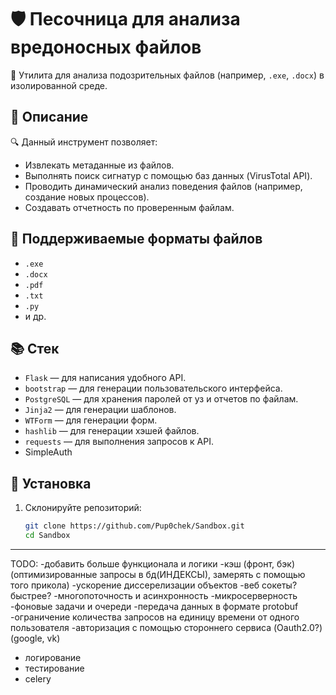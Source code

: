 # 🛡️ Песочница для анализа вредоносных файлов

🚀 Утилита для анализа подозрительных файлов (например, `.exe`, `.docx`) в изолированной среде.

## 📝 Описание

🔍 Данный инструмент позволяет:
- Извлекать метаданные из файлов.
- Выполнять поиск сигнатур с помощью баз данных (VirusTotal API).
- Проводить динамический анализ поведения файлов (например, создание новых процессов).
- Создавать отчетность по проверенным файлам.

## 📂 Поддерживаемые форматы файлов

- `.exe`
- `.docx`
- `.pdf`
- `.txt`
- `.py`
- и др.

## 📚 Стек

- `Flask` — для написания удобного API.
- `bootstrap` — для генерации пользовательского интерфейса.
- `PostgreSQL` — для хранения паролей от уз и отчетов по файлам.
- `Jinja2` — для генерации шаблонов.
- `WTForm` — для генерации форм.
- `hashlib` — для генерации хэшей файлов.
- `requests` — для выполнения запросов к API.
- SimpleAuth

## 🚀 Установка

1. Склонируйте репозиторий:
   ```bash
   git clone https://github.com/Pup0chek/Sandbox.git
   cd Sandbox

-------------
TODO:
-добавить больше функционала и логики
-кэш (фронт, бэк)(оптимизированные запросы в бд(ИНДЕКСЫ), замерять с помощью того прикола)
-ускорение диссерелизации объектов
-веб сокеты? быстрее?
-многопоточность и асинхронность
-микросерверность
-фоновые задачи и очереди
-передача данных в формате protobuf
-ограничение количества запросов на единицу времени от одного пользователя
-авторизация с помощью стороннего сервиса (Oauth2.0?) (google, vk)
- логирование
- тестирование
- celery
